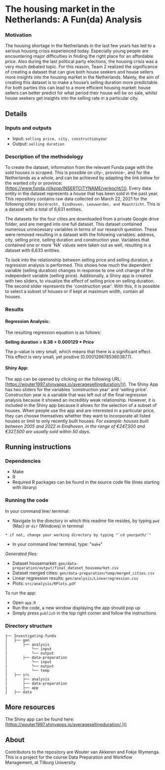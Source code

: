 # The housing market in the Netherlands: A Fun(da) Analysis						
### Motivation

The housing shortage in the Netherlands in the last few years has led to a serious housing crisis experienced today. Especially young people are encountering major difficulties in finding the right place for an affordable price. Also during the last political party elections, the housing crisis was a very much debated topic. For this reason, Team 2 realized the significance of creating a dataset that can give both house seekers and house sellers more insights into the housing market in the Netherlands. Mainly, the aim of creating this dataset is to make a house’s selling duration more predictable. For both parties this can lead to a more efficient housing market: house sellers can better predict for what period their house will be on sale, whilst house seekers get insights into the selling rate in a particular city.

## Details
### Inputs and outputs
* Input: `selling price, city, constructionyear`
* Output: `selling duration`



### Description of the methodology
To create the dataset, information from the relevant Funda page with the sold houses is scraped. This is possible on city-, province-, and for the Netherlands as a whole, and can be achieved by adapting the link below for the wanted city or province: 
[https://www.funda.nl/koop/INSERTCITYNAME/verkocht/](). Every data entity in the dataset represents a house that has been sold in the past year. This repository contains raw data collected on March 22, 2021 for the following cities: `Dordrecht, Eindhoven, Leeuwarden, and Maastricht`. This is a dataset with a total of 6,631 entities. 

The datasets for the four cities are downloaded from a private Google drive folder, and are merged into one full dataset. This dataset contained numerous unnecessary variables in terms of our research question. These were removed resulting in a dataset with the following variables: address, city, selling price, selling duration and construction year. Variables that contained one or more 'NA' values were taken out as well, resulting in a dataset with 6,633 entities. 

To look into the relationship between selling price and selling duration, a regression analysis is performed. This shows how much the dependent variable (selling duration) changes in response to one unit change of the independent variable (selling price). Additionally, a Shiny app is created with two sliders, to visualize the effect of selling price on selling duration. The second slider represents the 'construction year'. With this, it is possible to select a subset of houses or if kept at maximum width, contain all houses.

### Results
#### Regression Analysis: 
The resulting regression equation is as follows: 

**Selling duration = 6.38 + 0.000129 * Price**

The p-value is very small, which means that there is a significant effect. This effect is very small, yet positive (0.00012867853603877). 

#### Shiny App:
The app can be opened by clicking on the following URL: [https://wouter1997.shinyapps.io/averagesellingduration/](). The Shiny App has two sliders for the variables 'construction year' and 'selling price'. 
Construction year is a variable that was left out of the final regression analysis because it showed an incredibly weak relationship. However, it is included in the Shiny app because it allows for the selection of a subset of houses.  When people use the app and are interested in a particular price, they can choose themselves whether they want to incorporate all listed houses or limit to only recently built houses. *For example: houses built between 2005 and 2022 in Eindhoven, in the range of €247,500  and €327,500 are usually sold within 50 days.*


## Running instructions
### Dependencies
* Make
* R  
* Required R packages can be found in the source code file (lines starting with library)


### Running the code



 In your command line/ terminal:


   *  Navigate to the directory in which this readme file resides, by typing `pwd` (Mac) or `dir` (Windows) in terminal
	
	* if not, change your working directory by typing "`cd yourpath/`" 

  *  In your command line/ terminal, type: "`make`"

*Generated files:*

 * Dataset housemarket: `gen/data-preparation/output/final_dataset_housemarket.csv`
 * Dataset merged cities: `gen/data-preparation/temp/merged_cities.csv` 
 * Linear regression results: `gen/analysis/Linearregression.csv` 
 * Plots: `src/analysis/RPlots.pdf`
 

To run the app:

* Open `app.R `
* Run the code, a new window displaying the app should pop up
* Simply press `publish` in the top right corner and follow the instructions



 
### Directory structure 


```.
├── Investigating-funda
│   ├── gen
|		├── analysis  
│   	  	└── input
|			└── output
|		├── data-preparation  
│   	  	└── input
|			└── output
|			└── temp
│   ├── src
|		├── analysis
|		├── data-preparation  	
|		├── app
│   ├── data
```
	
 		
## More resources

The Shiny app can be found here: [https://wouter1997.shinyapps.io/averagesellingduration/.]()

## About

Contributors to the repository are Wouter van Akkeren and Fokje Wymenga. This is a project for the course Data Preparation and Workflow Management, at Tilburg University.
